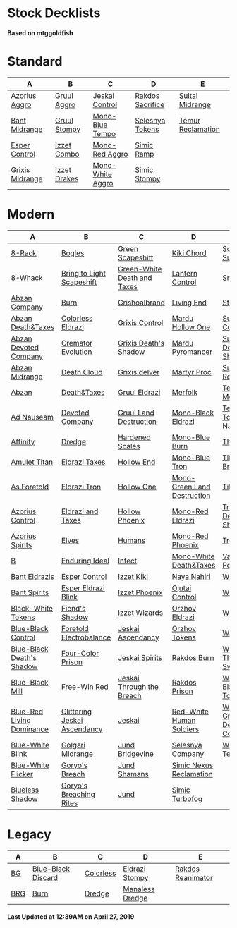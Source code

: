 # Stock Decklists
#### Based on mtggoldfish


# Standard

|                                A                                 |                             B                              |                                 C                                  |                                 D                                  |                                  E                                   |
|------------------------------------------------------------------|------------------------------------------------------------|--------------------------------------------------------------------|--------------------------------------------------------------------|----------------------------------------------------------------------|
|[Azorius Aggro](./mtggoldfish/Standard/decks/Azorius_Aggro.md)    |[Gruul Aggro](./mtggoldfish/Standard/decks/Gruul_Aggro.md)  |[Jeskai Control](./mtggoldfish/Standard/decks/Jeskai_Control.md)    |[Rakdos Sacrifice](./mtggoldfish/Standard/decks/Rakdos_Sacrifice.md)|[Sultai Midrange](./mtggoldfish/Standard/decks/Sultai_Midrange.md)    |
|[Bant Midrange](./mtggoldfish/Standard/decks/Bant_Midrange.md)    |[Gruul Stompy](./mtggoldfish/Standard/decks/Gruul_Stompy.md)|[Mono-Blue Tempo](./mtggoldfish/Standard/decks/Mono-Blue_Tempo.md)  |[Selesnya Tokens](./mtggoldfish/Standard/decks/Selesnya_Tokens.md)  |[Temur Reclamation](./mtggoldfish/Standard/decks/Temur_Reclamation.md)|
|[Esper Control](./mtggoldfish/Standard/decks/Esper_Control.md)    |[Izzet Combo](./mtggoldfish/Standard/decks/Izzet_Combo.md)  |[Mono-Red Aggro](./mtggoldfish/Standard/decks/Mono-Red_Aggro.md)    |[Simic Ramp](./mtggoldfish/Standard/decks/Simic_Ramp.md)            |                                                                      |
|[Grixis Midrange](./mtggoldfish/Standard/decks/Grixis_Midrange.md)|[Izzet Drakes](./mtggoldfish/Standard/decks/Izzet_Drakes.md)|[Mono-White Aggro](./mtggoldfish/Standard/decks/Mono-White_Aggro.md)|[Simic Stompy](./mtggoldfish/Standard/decks/Simic_Stompy.md)        |                                                                      |


# Modern

|                                         A                                          |                                            B                                             |                                           C                                            |                                           D                                            |                                           E                                            |
|------------------------------------------------------------------------------------|------------------------------------------------------------------------------------------|----------------------------------------------------------------------------------------|----------------------------------------------------------------------------------------|----------------------------------------------------------------------------------------|
|[8-Rack](./mtggoldfish/Modern/decks/8-Rack.md)                                      |[Bogles](./mtggoldfish/Modern/decks/Bogles.md)                                            |[Green Scapeshift](./mtggoldfish/Modern/decks/Green_Scapeshift.md)                      |[Kiki Chord](./mtggoldfish/Modern/decks/Kiki_Chord.md)                                  |[Soulflayer Surprise](./mtggoldfish/Modern/decks/Soulflayer_Surprise.md)                |
|[8-Whack](./mtggoldfish/Modern/decks/8-Whack.md)                                    |[Bring to Light Scapeshift](./mtggoldfish/Modern/decks/Bring_to_Light_Scapeshift.md)      |[Green-White Death and Taxes](./mtggoldfish/Modern/decks/Green-White_Death_and_Taxes.md)|[Lantern Control](./mtggoldfish/Modern/decks/Lantern_Control.md)                        |[Sram-O's](./mtggoldfish/Modern/decks/Sram-O's.md)                                      |
|[Abzan Company](./mtggoldfish/Modern/decks/Abzan_Company.md)                        |[Burn](./mtggoldfish/Modern/decks/Burn.md)                                                |[Grishoalbrand](./mtggoldfish/Modern/decks/Grishoalbrand.md)                            |[Living End](./mtggoldfish/Modern/decks/Living_End.md)                                  |[Storm](./mtggoldfish/Modern/decks/Storm.md)                                            |
|[Abzan Death&amp;Taxes](./mtggoldfish/Modern/decks/Abzan_Death&amp;Taxes.md)        |[Colorless Eldrazi](./mtggoldfish/Modern/decks/Colorless_Eldrazi.md)                      |[Grixis Control](./mtggoldfish/Modern/decks/Grixis_Control.md)                          |[Mardu Hollow One](./mtggoldfish/Modern/decks/Mardu_Hollow_One.md)                      |[Sultai Control](./mtggoldfish/Modern/decks/Sultai_Control.md)                          |
|[Abzan Devoted Company](./mtggoldfish/Modern/decks/Abzan_Devoted_Company.md)        |[Cremator Evolution](./mtggoldfish/Modern/decks/Cremator_Evolution.md)                    |[Grixis Death's Shadow](./mtggoldfish/Modern/decks/Grixis_Death's_Shadow.md)            |[Mardu Pyromancer](./mtggoldfish/Modern/decks/Mardu_Pyromancer.md)                      |[Sultai Death's Shadow](./mtggoldfish/Modern/decks/Sultai_Death's_Shadow.md)            |
|[Abzan Midrange](./mtggoldfish/Modern/decks/Abzan_Midrange.md)                      |[Death Cloud](./mtggoldfish/Modern/decks/Death_Cloud.md)                                  |[Grixis delver](./mtggoldfish/Modern/decks/Grixis_delver.md)                            |[Martyr Proc](./mtggoldfish/Modern/decks/Martyr_Proc.md)                                |[Sultai Reclamation](./mtggoldfish/Modern/decks/Sultai_Reclamation.md)                  |
|[Abzan](./mtggoldfish/Modern/decks/Abzan.md)                                        |[Death&amp;Taxes](./mtggoldfish/Modern/decks/Death&amp;Taxes.md)                          |[Gruul Eldrazi](./mtggoldfish/Modern/decks/Gruul_Eldrazi.md)                            |[Merfolk](./mtggoldfish/Modern/decks/Merfolk.md)                                        |[Temur Moon](./mtggoldfish/Modern/decks/Temur_Moon.md)                                  |
|[Ad Nauseam](./mtggoldfish/Modern/decks/Ad_Nauseam.md)                              |[Devoted Company](./mtggoldfish/Modern/decks/Devoted_Company.md)                          |[Gruul Land Destruction](./mtggoldfish/Modern/decks/Gruul_Land_Destruction.md)          |[Mono-Black Eldrazi](./mtggoldfish/Modern/decks/Mono-Black_Eldrazi.md)                  |[Temur Tooth and Nail](./mtggoldfish/Modern/decks/Temur_Tooth_and_Nail.md)              |
|[Affinity](./mtggoldfish/Modern/decks/Affinity.md)                                  |[Dredge](./mtggoldfish/Modern/decks/Dredge.md)                                            |[Hardened Scales](./mtggoldfish/Modern/decks/Hardened_Scales.md)                        |[Mono-Blue Burn](./mtggoldfish/Modern/decks/Mono-Blue_Burn.md)                          |[The Rock](./mtggoldfish/Modern/decks/The_Rock.md)                                      |
|[Amulet Titan](./mtggoldfish/Modern/decks/Amulet_Titan.md)                          |[Eldrazi Taxes](./mtggoldfish/Modern/decks/Eldrazi_Taxes.md)                              |[Hollow End](./mtggoldfish/Modern/decks/Hollow_End.md)                                  |[Mono-Blue Tron](./mtggoldfish/Modern/decks/Mono-Blue_Tron.md)                          |[Titan Breach](./mtggoldfish/Modern/decks/Titan_Breach.md)                              |
|[As Foretold](./mtggoldfish/Modern/decks/As_Foretold.md)                            |[Eldrazi Tron](./mtggoldfish/Modern/decks/Eldrazi_Tron.md)                                |[Hollow One](./mtggoldfish/Modern/decks/Hollow_One.md)                                  |[Mono-Green Land Destruction](./mtggoldfish/Modern/decks/Mono-Green_Land_Destruction.md)|[TitanShift](./mtggoldfish/Modern/decks/TitanShift.md)                                  |
|[Azorius Control](./mtggoldfish/Modern/decks/Azorius_Control.md)                    |[Eldrazi and Taxes](./mtggoldfish/Modern/decks/Eldrazi_and_Taxes.md)                      |[Hollow Phoenix](./mtggoldfish/Modern/decks/Hollow_Phoenix.md)                          |[Mono-Red Eldrazi](./mtggoldfish/Modern/decks/Mono-Red_Eldrazi.md)                      |[Traverse Death's Shadow](./mtggoldfish/Modern/decks/Traverse_Death's_Shadow.md)        |
|[Azorius Spirits](./mtggoldfish/Modern/decks/Azorius_Spirits.md)                    |[Elves](./mtggoldfish/Modern/decks/Elves.md)                                              |[Humans](./mtggoldfish/Modern/decks/Humans.md)                                          |[Mono-Red Phoenix](./mtggoldfish/Modern/decks/Mono-Red_Phoenix.md)                      |[Tron](./mtggoldfish/Modern/decks/Tron.md)                                              |
|[B](./mtggoldfish/Modern/decks/B.md)                                                |[Enduring Ideal](./mtggoldfish/Modern/decks/Enduring_Ideal.md)                            |[Infect](./mtggoldfish/Modern/decks/Infect.md)                                          |[Mono-White Death&amp;Taxes](./mtggoldfish/Modern/decks/Mono-White_Death&amp;Taxes.md)  |[Vannifar Pod](./mtggoldfish/Modern/decks/Vannifar_Pod.md)                              |
|[Bant Eldrazis](./mtggoldfish/Modern/decks/Bant_Eldrazis.md)                        |[Esper Control](./mtggoldfish/Modern/decks/Esper_Control.md)                              |[Izzet Kiki](./mtggoldfish/Modern/decks/Izzet_Kiki.md)                                  |[Naya Nahiri](./mtggoldfish/Modern/decks/Naya_Nahiri.md)                                |[WRG](./mtggoldfish/Modern/decks/WRG.md)                                                |
|[Bant Spirits](./mtggoldfish/Modern/decks/Bant_Spirits.md)                          |[Esper Eldrazi Blink](./mtggoldfish/Modern/decks/Esper_Eldrazi_Blink.md)                  |[Izzet Phoenix](./mtggoldfish/Modern/decks/Izzet_Phoenix.md)                            |[Ojutai Control](./mtggoldfish/Modern/decks/Ojutai_Control.md)                          |[WUBR](./mtggoldfish/Modern/decks/WUBR.md)                                              |
|[Black-White Tokens](./mtggoldfish/Modern/decks/Black-White_Tokens.md)              |[Fiend's Shadow](./mtggoldfish/Modern/decks/Fiend's_Shadow.md)                            |[Izzet Wizards](./mtggoldfish/Modern/decks/Izzet_Wizards.md)                            |[Orzhov Eldrazi](./mtggoldfish/Modern/decks/Orzhov_Eldrazi.md)                          |[WURG](./mtggoldfish/Modern/decks/WURG.md)                                              |
|[Blue-Black Control](./mtggoldfish/Modern/decks/Blue-Black_Control.md)              |[Foretold Electrobalance](./mtggoldfish/Modern/decks/Foretold_Electrobalance.md)          |[Jeskai Ascendancy](./mtggoldfish/Modern/decks/Jeskai_Ascendancy.md)                    |[Orzhov Tokens](./mtggoldfish/Modern/decks/Orzhov_Tokens.md)                            |[Whir Prison](./mtggoldfish/Modern/decks/Whir_Prison.md)                                |
|[Blue-Black Death's Shadow](./mtggoldfish/Modern/decks/Blue-Black_Death's_Shadow.md)|[Four-Color Prison](./mtggoldfish/Modern/decks/Four-Color_Prison.md)                      |[Jeskai Spirits](./mtggoldfish/Modern/decks/Jeskai_Spirits.md)                          |[Rakdos Burn](./mtggoldfish/Modern/decks/Rakdos_Burn.md)                                |[Whir Thopter Sword](./mtggoldfish/Modern/decks/Whir_Thopter_Sword.md)                  |
|[Blue-Black Mill](./mtggoldfish/Modern/decks/Blue-Black_Mill.md)                    |[Free-Win Red](./mtggoldfish/Modern/decks/Free-Win_Red.md)                                |[Jeskai Through the Breach](./mtggoldfish/Modern/decks/Jeskai_Through_the_Breach.md)    |[Rakdos Prison](./mtggoldfish/Modern/decks/Rakdos_Prison.md)                            |[White-Black Tokens](./mtggoldfish/Modern/decks/White-Black_Tokens.md)                  |
|[Blue-Red Living Dominance](./mtggoldfish/Modern/decks/Blue-Red_Living_Dominance.md)|[Glittering Jeskai Ascendancy](./mtggoldfish/Modern/decks/Glittering_Jeskai_Ascendancy.md)|[Jeskai](./mtggoldfish/Modern/decks/Jeskai.md)                                          |[Red-White Human Soldiers](./mtggoldfish/Modern/decks/Red-White_Human_Soldiers.md)      |[White-Green Devoted Company](./mtggoldfish/Modern/decks/White-Green_Devoted_Company.md)|
|[Blue-White Blink](./mtggoldfish/Modern/decks/Blue-White_Blink.md)                  |[Golgari Midrange](./mtggoldfish/Modern/decks/Golgari_Midrange.md)                        |[Jund Bridgevine](./mtggoldfish/Modern/decks/Jund_Bridgevine.md)                        |[Selesnya Company](./mtggoldfish/Modern/decks/Selesnya_Company.md)                      |[Wilderness Teachings](./mtggoldfish/Modern/decks/Wilderness_Teachings.md)              |
|[Blue-White Flicker](./mtggoldfish/Modern/decks/Blue-White_Flicker.md)              |[Goryo's Breach](./mtggoldfish/Modern/decks/Goryo's_Breach.md)                            |[Jund Shamans](./mtggoldfish/Modern/decks/Jund_Shamans.md)                              |[Simic Nexus Reclamation](./mtggoldfish/Modern/decks/Simic_Nexus_Reclamation.md)        |                                                                                        |
|[Blueless Shadow](./mtggoldfish/Modern/decks/Blueless_Shadow.md)                    |[Goryo's Breaching Rites](./mtggoldfish/Modern/decks/Goryo's_Breaching_Rites.md)          |[Jund](./mtggoldfish/Modern/decks/Jund.md)                                              |[Simic Turbofog](./mtggoldfish/Modern/decks/Simic_Turbofog.md)                          |                                                                                        |


# Legacy

|                   A                    |                                  B                                   |                         C                          |                               D                                |                                 E                                  |
|----------------------------------------|----------------------------------------------------------------------|----------------------------------------------------|----------------------------------------------------------------|--------------------------------------------------------------------|
|[BG](./mtggoldfish/Legacy/decks/BG.md)  |[Blue-Black Discard](./mtggoldfish/Legacy/decks/Blue-Black_Discard.md)|[Colorless](./mtggoldfish/Legacy/decks/Colorless.md)|[Eldrazi Stompy](./mtggoldfish/Legacy/decks/Eldrazi_Stompy.md)  |[Rakdos Reanimator](./mtggoldfish/Legacy/decks/Rakdos_Reanimator.md)|
|[BRG](./mtggoldfish/Legacy/decks/BRG.md)|[Burn](./mtggoldfish/Legacy/decks/Burn.md)                            |[Dredge](./mtggoldfish/Legacy/decks/Dredge.md)      |[Manaless Dredge](./mtggoldfish/Legacy/decks/Manaless_Dredge.md)|                                                                    |



#### Last Updated at 12:39AM on April 27, 2019